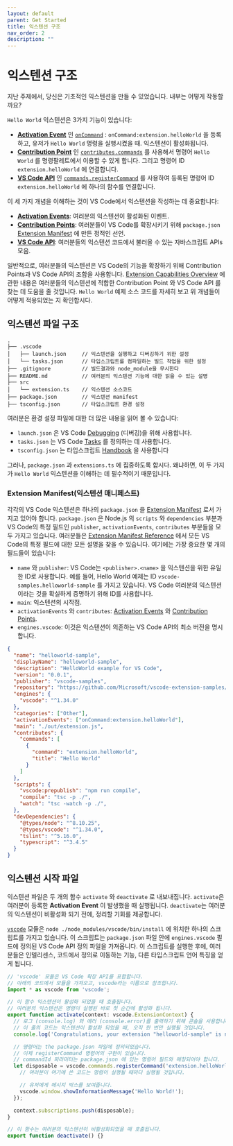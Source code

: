 ```yaml
---
layout: default
parent: Get Started
title: 익스텐션 구조
nav_order: 2
description: ""
---
```


# 익스텐션 구조

지난 주제에서, 당신은 기초적인 익스텐션을 만들 수 있었습니다. 내부는 어떻게 작동할까요?

`Hello World` 익스텐션은 3가지 기능이 있습니다:

- [**Activation Event**](/api/references/activation-events) 인 [`onCommand`](/api/references/activation-events#onCommand) : `onCommand:extension.helloWorld` 을 등록하고, 유저가 `Hello World` 명령을 실행시켰을 때. 익스텐션이 활성화됩니다.
- [**Contribution Point**](/api/references/contribution-points) 인 [`contributes.commands`](/api/references/contribution-points#contributes.commands) 를 사용해서 명령어 `Hello World` 를 명령팔레트에서 이용할 수 있게 합니다. 그리고 명령어 ID `extension.helloWorld` 에 연결합니다.
- [**VS Code API**](/api/references/vscode-api) 인 [`commands.registerCommand`](/api/references/vscode-api#commands.registerCommand) 를 사용하여 등록된 명령어 ID `extension.helloWorld` 에 하나의 함수를 연결합니다.

이 세 가지 개념을 이해하는 것이 VS Code에서 익스텐션을 작성하는 데 중요합니다:

- [**Activation Events**](/api/references/activation-events): 여러분의 익스텐션이 활성화된 이벤트.
- [**Contribution Points**](/api/references/contribution-points): 여러분들이 VS Code를 확장시키기 위해 `package.json` [Extension Manifest](#extension-manifest) 에 만든 정적인 선언.
- [**VS Code API**](/api/references/vscode-api): 여러분들의 익스텐션 코드에서 불러올 수 있는 자바스크립트 APIs 모음.

일반적으로, 여러분들의 익스텐션은 VS Code의 기능을 확장하기 위해 Contribution Points과 VS Code API의 조합을 사용합니다. [Extension Capabilities Overview](/api/extension-capabilities/overview) 에 관한 내용은 여러분들의 익스텐션에 적합한 Contribution Point 와 VS Code API 를 찾는 데 도움을 줄 것입니다.
`Hello World` 예제 소스 코드를 자세히 보고 위 개념들이 어떻게 적용되었는 지 확인합시다.

<!--
# Extension Anatomy

In the last topic, you were able to get a basic extension running. How does it work under the hood?

The `Hello World` extension does 3 things:

- Registers the [`onCommand`](/api/references/activation-events#onCommand) [**Activation Event**](/api/references/activation-events): `onCommand:extension.helloWorld`, so the extension becomes activated when user runs the `Hello World` command.
- Uses the [`contributes.commands`](/api/references/contribution-points#contributes.commands) [**Contribution Point**](/api/references/contribution-points) to make the command `Hello World` available in the Command Palette, and bind it to a command ID `extension.helloWorld`.
- Uses the [`commands.registerCommand`](/api/references/vscode-api#commands.registerCommand) [**VS Code API**](/api/references/vscode-api) to bind a function to the registered command ID `extension.helloWorld`.

Understanding these three concepts is crucial to writing extensions in VS Code:

- [**Activation Events**](/api/references/activation-events): events upon which your extension becomes active.
- [**Contribution Points**](/api/references/contribution-points): static declarations that you make in the `package.json` [Extension Manifest](#extension-manifest) to extend VS Code.
- [**VS Code API**](/api/references/vscode-api): a set of JavaScript APIs that you can invoke in your extension code.

In general, your extension would use a combination of Contribution Points and VS Code API to extend VS Code's functionality. The [Extension Capabilities Overview](/api/extension-capabilities/overview) topic helps you find the right Contribution Point and VS Code API for your extension.

Let's take a closer look of `Hello World` sample's source code and see how these concepts apply to it.
-->

## 익스텐션 파일 구조

```
.
├── .vscode
│   ├── launch.json     // 익스텐션을 실행하고 디버깅하기 위한 설정
│   └── tasks.json      // 타입스크립트를 컴파일하는 빌드 작업을 위한 설정
├── .gitignore          // 빌드결과와 node_module을 무시한다
├── README.md           // 여러분의 익스텐션 기능에 대한 읽을 수 있는 설명
├── src
│   └── extension.ts    // 익스텐션 소스코드
├── package.json        // 익스텐션 manifest
├── tsconfig.json       // 타입스크립트 환경 설정
```

여러분은 환경 설정 파일에 대한 더 많은 내용을 읽어 볼 수 있습니다:

- `launch.json` 은 VS Code [Debugging](/docs/editor/debugging) (디버깅)을 위해 사용합니다.
- `tasks.json` 는 VS Code [Tasks](/docs/editor/tasks) 를 정의하는 데 사용합니다.
- `tsconfig.json` 는 타입스크립트 [Handbook](https://www.typescriptlang.org/docs/handbook/tsconfig-json.html) 을 사용합니다

그러나, `package.json` 과 `extensions.ts` 에 집중하도록 합시다. 왜냐하면, 이 두 가지가 `Hello World` 익스텐션을 이해하는 데 필수적이기 때문입니다.

<!--
## Extension File Structure

```
.
├── .vscode
│   ├── launch.json     // Config for launching and debugging the extension
│   └── tasks.json      // Config for build task that compiles TypeScript
├── .gitignore          // Ignore build output and node_modules
├── README.md           // Readable description of your extension's functionality
├── src
│   └── extension.ts    // Extension source code
├── package.json        // Extension manifest
├── tsconfig.json       // TypeScript configuration
```

You can read more about the configuration files:

- `launch.json` used to configure VS Code [Debugging](/docs/editor/debugging)
- `tasks.json` for defining VS Code [Tasks](/docs/editor/tasks)
- `tsconfig.json` consult the TypeScript [Handbook](https://www.typescriptlang.org/docs/handbook/tsconfig-json.html)

However, let's focus on `package.json` and `extensions.ts`, which are essential to understanding the `Hello World` extension.
-->


### Extension Manifest(익스텐션 매니페스트)

각각의 VS Code 익스텐션은 하나의 `package.json` 을 [Extension Manifest](/api/references/extension-manifest) 로서 가지고 있어야 합니다.  `package.json` 은 Node.js 의 `scripts` 와 `dependencies` 부분과 VS Code의 특정 필드인 `publisher`, `activationEvents`, `contributes` 부분들을 모두 가지고 있습니다. 여러분들은 [Extension Manifest Reference](/api/references/extension-manifest) 에서 모든 VS Code의 특정 필드에 대한 모든 설명을 찾을 수 있습니다. 여기에는 가장 중요한 몇 개의 필드들이 있습니다:

- `name` 와 `publisher`: VS Code는 `<publisher>.<name>` 을 익스텐션을 위한 유일한 ID로 사용합니다. 예를 들어, Hello World 예제는 ID `vscode-samples.helloworld-sample` 를 가지고 있습니다. VS Code 여러분의 익스텐션이라는 것을 확실하게 증명하기 위해 ID를 사용합니다.
- `main`: 익스텐션의 시작점.
- `activationEvents` 와 `contributes`: [Activation Events](/api/references/activation-events) 와 [Contribution Points](/api/references/contribution-points).
- `engines.vscode`: 이것은 익스텐션이 의존하는 VS Code API의 최소 버전을 명시합니다.

<!--
### Extension Manifest

Each VS Code extension must have a `package.json` as its [Extension Manifest](/api/references/extension-manifest). The `package.json` contains a mix of Node.js fields such as `scripts` and `dependencies` and VS Code specific fields such as `publisher`, `activationEvents` and `contributes`. You can find description of all VS Code specific fields in [Extension Manifest Reference](/api/references/extension-manifest). Here are some most important fields:

- `name` and `publisher`: VS Code uses `<publisher>.<name>` as a unique ID for the extension. For example, the Hello World sample has the ID `vscode-samples.helloworld-sample`. VS Code uses the ID to uniquely identify your extension
- `main`: The extension entry point.
- `activationEvents` and `contributes`: [Activation Events](/api/references/activation-events) and [Contribution Points](/api/references/contribution-points).
- `engines.vscode`: This specifies the minimum version of VS Code API that the extension depends on.
-->

```json
{
  "name": "helloworld-sample",
  "displayName": "helloworld-sample",
  "description": "HelloWorld example for VS Code",
  "version": "0.0.1",
  "publisher": "vscode-samples",
  "repository": "https://github.com/Microsoft/vscode-extension-samples/helloworld-sample",
  "engines": {
    "vscode": "^1.34.0"
  },
  "categories": ["Other"],
  "activationEvents": ["onCommand:extension.helloWorld"],
  "main": "./out/extension.js",
  "contributes": {
    "commands": [
      {
        "command": "extension.helloWorld",
        "title": "Hello World"
      }
    ]
  },
  "scripts": {
    "vscode:prepublish": "npm run compile",
    "compile": "tsc -p ./",
    "watch": "tsc -watch -p ./",
  },
  "devDependencies": {
    "@types/node": "^8.10.25",
    "@types/vscode": "^1.34.0",
    "tslint": "^5.16.0",
    "typescript": "^3.4.5"
  }
}
```
## 익스텐션 시작 파일

익스텐션 파일은 두 개의 함수 `activate` 와 `deactivate` 로 내보내집니다. `activate`은 여러분이 등록한 **Activation Event** 이 발생했을 때 실행됩니다. `deactivate`는 여러분의 익스텐션이 비활성화 되기 전에, 정리할 기회를 제공합니다.

[`vscode`](https://www.npmjs.com/package/vscode) 모듈은 `node ./node_modules/vscode/bin/install` 에 위치한 하나의 스크립트를 가지고 있습니다. 이 스크립트는 `package.json` 파일 안에 `engines.vscode` 필드에 정의된 VS Code API 정의 파일을 가져옵니다. 이 스크립트를 실행한 후에, 여러분들은 인텔리센스, 코드에서 정의로 이동하는 기능, 다른 타입스크립트 언어 특징을 얻게 됩니다.

```ts
// 'vscode' 모듈은 VS Code 확장 API를 포함합니다.
// 아래의 코드에서 모듈을 가져오고, vscode라는 이름으로 참조합니다.
import * as vscode from 'vscode';

// 이 함수 익스텐션이 활성화 되었을 때 호출됩니다.
// 여러분의 익스텐션은 명령이 실행된 바로 첫 순간에 활성화 됩니다.
export function activate(context: vscode.ExtensionContext) {
  // 로그 (console.log) 와 에러 (console.error)를 출력하기 위해 콘솔을 사용합니다.
  // 이 줄의 코드는 익스텐션이 활성화 되었을 때, 오직 한 번만 실행될 것입니다.
  console.log('Congratulations, your extension "helloworld-sample" is now active!');

  // 명령어는 the package.json 파일에 정의되었습니다.
  // 이제 registerCommand 명령어의 구현이 있습니다.
  // commandId 파라미터는 package.json 에 있는 명렁어 필드와 매칭되어야 합니다.
  let disposable = vscode.commands.registerCommand('extension.helloWorld', () => {
    // 여러분이 여기에 쓴 코드는 명령이 실행될 때마다 실행될 것입니다.

    // 유저에게 메시지 박스를 보여줍니다.
    vscode.window.showInformationMessage('Hello World!');
  });

  context.subscriptions.push(disposable);
}

// 이 함수는 여러분의 익스텐션이 비활성화되었을 때 호출됩니다.
export function deactivate() {}
```

<!--
## Extension Entry File

The extension entry file exports two functions, `activate` and `deactivate`. `activate` is executed when your registered **Activation Event** happens. `deactivate` gives you a chance to clean up before your extension becomes deactivated.

The [`vscode`](https://www.npmjs.com/package/vscode) module contains a script located at `node ./node_modules/vscode/bin/install`. The script pulls the VS Code API definition file depending on the `engines.vscode` field in `package.json`. After running the script, you would get IntelliSense, jump to definition and other TypeScript language features in your code.

```ts
// The module 'vscode' contains the VS Code extensibility API
// Import the module and reference it with the alias vscode in your code below
import * as vscode from 'vscode';

// this method is called when your extension is activated
// your extension is activated the very first time the command is executed
export function activate(context: vscode.ExtensionContext) {
  // Use the console to output diagnostic information (console.log) and errors (console.error)
  // This line of code will only be executed once when your extension is activated
  console.log('Congratulations, your extension "helloworld-sample" is now active!');

  // The command has been defined in the package.json file
  // Now provide the implementation of the command with registerCommand
  // The commandId parameter must match the command field in package.json
  let disposable = vscode.commands.registerCommand('extension.helloWorld', () => {
    // The code you place here will be executed every time your command is executed

    // Display a message box to the user
    vscode.window.showInformationMessage('Hello World!');
  });

  context.subscriptions.push(disposable);
}

// this method is called when your extension is deactivated
export function deactivate() {}
```
-->
